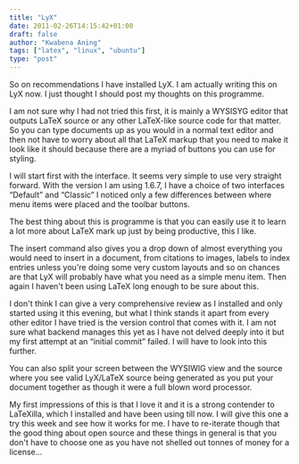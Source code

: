 ```yaml
---
title: "LyX"
date: 2011-02-26T14:15:42+01:00
draft: false
author: "Kwabena Aning"
tags: ["latex", "linux", "ubuntu"]
type: "post"
---
```


So on recommendations I have installed LyX. I am actually writing this on LyX now. I just thought I should post my thoughts on this programme.


I am not sure why I had not tried this first, it is mainly a WYSISYG editor that outputs LaTeX source or any other LaTeX-like source code for that matter. So you can type documents up as you would in a normal text editor and then not have to worry about all that LaTeX markup that you need to make it look like it should because there are a myriad of buttons you can use for styling.







I will start first with the interface. It seems very simple to use very straight forward. With the version I am using 1.6.7, I have a choice of two interfaces “Default” and “Classic” I noticed only a few differences between where menu items were placed and the toolbar buttons.







The best thing about this is programme is that you can easily use it to learn a lot more about LaTeX mark up just by being productive, this I like.







The insert command also gives you a drop down of almost everything you would need to insert in a document, from citations to images, labels to index entries unless you're doing some very custom layouts and so on chances are that LyX will probably have what you need as a simple menu item. Then again I haven't been using LaTeX long enough to be sure about this.







I don't think I can give a very comprehensive review as I installed and only started using it this evening, but what I think stands it apart from every other editor I have tried is the version control that comes with it. I am not sure what backend manages this yet as I have not delved deeply into it but my first attempt at an “initial commit” failed. I will have to look into this further.







You can also split your screen between the WYSIWIG view and the source where you see valid LyX/LaTeX source being generated as you put your document together as though it were a full blown word processor.







My first impressions of this is that I love it and it is a strong contender to LaTeXilla, which I installed and have been using till now. I will give this one a try this week and see how it works for me. I have to re-iterate though that the good thing about open source and these things in general is that you don't have to choose one as you have not shelled out tonnes of money for a license...

